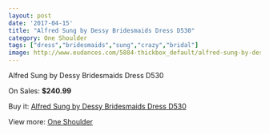 ```yaml
---
layout: post
date: '2017-04-15'
title: "Alfred Sung by Dessy Bridesmaids Dress D530"
category: One Shoulder
tags: ["dress","bridesmaids","sung","crazy","bridal"]
image: http://www.eudances.com/5884-thickbox_default/alfred-sung-by-dessy-bridesmaids-dress-d530.jpg
---
```

Alfred Sung by Dessy Bridesmaids Dress D530

On Sales: **$240.99**
<a href="https://www.eudances.com/en/one-shoulder/2073-alfred-sung-by-dessy-bridesmaids-dress-d530.html"><amp-img layout="responsive" width="600" height="600" src="//www.eudances.com/5884-thickbox_default/alfred-sung-by-dessy-bridesmaids-dress-d530.jpg" alt="Alfred Sung by Dessy Bridesmaids Dress D530 0" /></a>
<a href="https://www.eudances.com/en/one-shoulder/2073-alfred-sung-by-dessy-bridesmaids-dress-d530.html"><amp-img layout="responsive" width="600" height="600" src="//www.eudances.com/5885-thickbox_default/alfred-sung-by-dessy-bridesmaids-dress-d530.jpg" alt="Alfred Sung by Dessy Bridesmaids Dress D530 1" /></a>

Buy it: [Alfred Sung by Dessy Bridesmaids Dress D530](https://www.eudances.com/en/one-shoulder/2073-alfred-sung-by-dessy-bridesmaids-dress-d530.html "Alfred Sung by Dessy Bridesmaids Dress D530")

View more: [One Shoulder](https://www.eudances.com/en/23-one-shoulder "One Shoulder")